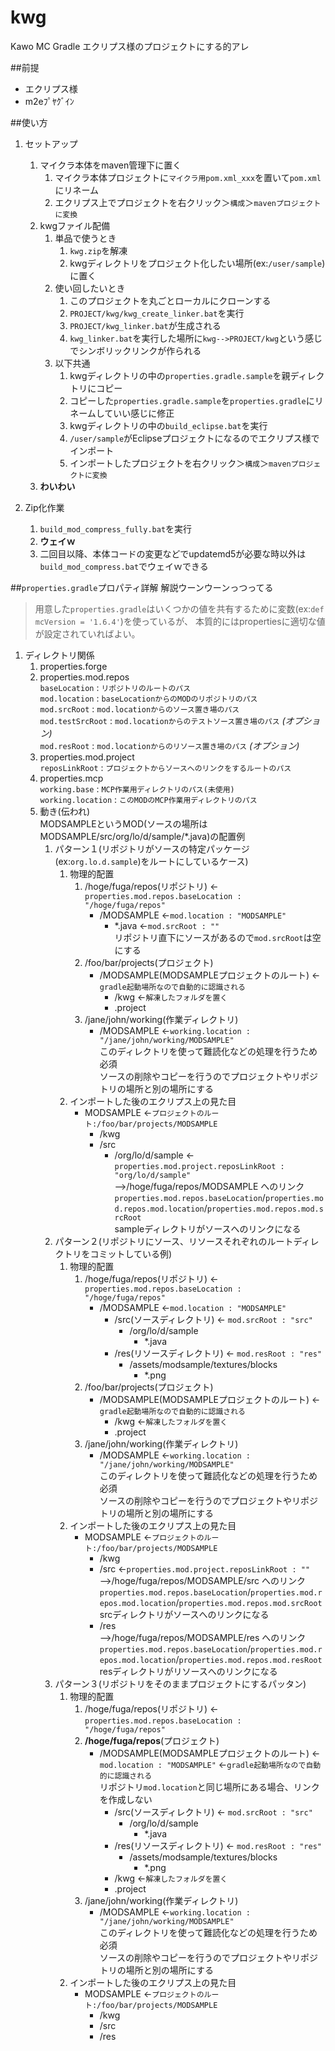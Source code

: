 kwg
===
Kawo MC Gradle
エクリプス様のプロジェクトにする的アレ

##前提
* エクリプス様
* m2eﾌﾟﾔｸﾞｲﾝ

##使い方
1. セットアップ
	1. マイクラ本体をmaven管理下に置く
		1. マイクラ本体プロジェクトに`マイクラ用pom.xml_xxx`を置いて`pom.xml`にリネーム
		2. エクリプス上でプロジェクトを右クリック＞`構成`＞`mavenプロジェクトに変換`
	2. kwgファイル配備
		1. 単品で使うとき
			1. `kwg.zip`を解凍
			2. kwgディレクトリをプロジェクト化したい場所(ex:`/user/sample`)に置く
		2. 使い回したいとき
			1. このプロジェクトを丸ごとローカルにクローンする
			2. `PROJECT/kwg/kwg_create_linker.bat`を実行
			3. `PROJECT/kwg_linker.bat`が生成される
			4. `kwg_linker.bat`を実行した場所に`kwg-->PROJECT/kwg`という感じでシンボリックリンクが作られる
		3. 以下共通
			1. kwgディレクトリの中の`properties.gradle.sample`を親ディレクトリにコピー
			2. コピーした`properties.gradle.sample`を`properties.gradle`にリネームしていい感じに修正
			3. kwgディレクトリの中の`build_eclipse.bat`を実行
			4. `/user/sample`がEclipseプロジェクトになるのでエクリプス様でインポート
			5. インポートしたプロジェクトを右クリック＞`構成`＞`mavenプロジェクトに変換`
	3. **わいわい**

2. Zip化作業
	1. `build_mod_compress_fully.bat`を実行
	2. **ウェイｗ**
	3. 二回目以降、本体コードの変更などでupdatemd5が必要な時以外は`build_mod_compress.bat`でウェイｗできる

##`properties.gradle`プロパティ詳解
解説ウーンウーンっつってる

> 用意した`properties.gradle`はいくつかの値を共有するために変数(ex:`def mcVersion = '1.6.4'`)を使っているが、
本質的にはpropertiesに適切な値が設定されていればよい。

1. ディレクトリ関係
	1. properties.forge
	3. properties.mod.repos  
		`baseLocation` : `リポジトリのルートのパス`  
		`mod.location` : `baseLocationからのMODのリポジトリのパス`  
		`mod.srcRoot` : `mod.locationからのソース置き場のパス`  
		`mod.testSrcRoot` : `mod.locationからのテストソース置き場のパス` *(オプション)*  
		`mod.resRoot` : `mod.locationからのリソース置き場のパス`  *(オプション)*  
	4. properties.mod.project  
		`reposLinkRoot` : `プロジェクトからソースへのリンクをするルートのパス`  
	5. properties.mcp  
		`working.base` : `MCP作業用ディレクトリのパス(未使用)`  
		`working.location` : `このMODのMCP作業用ディレクトリのパス`  
	5. 動き(伝われ)  
	MODSAMPLEというMOD(ソースの場所はMODSAMPLE/src/org/lo/d/sample/*.java)の配置例
		1. パターン１(リポジトリがソースの特定パッケージ(ex:`org.lo.d.sample`)をルートにしているケース)
			1. 物理的配置
				1. /hoge/fuga/repos(リポジトリ) <-`properties.mod.repos.baseLocation : "/hoge/fuga/repos"`
					* /MODSAMPLE  <-`mod.location : "MODSAMPLE"`
						* *.java <-`mod.srcRoot : ""`  
						リポジトリ直下にソースがあるので`mod.srcRoot`は空にする
				2. /foo/bar/projects(プロジェクト)
					* /MODSAMPLE(MODSAMPLEプロジェクトのルート) <-`gradle起動場所なので自動的に認識される`
						* /kwg <-`解凍したフォルダを置く`
						* .project
				3. /jane/john/working(作業ディレクトリ)
					* /MODSAMPLE <-`working.location : "/jane/john/working/MODSAMPLE"`  
					このディレクトリを使って難読化などの処理を行うため必須  
					ソースの削除やコピーを行うのでプロジェクトやリポジトリの場所と別の場所にする
			2. インポートした後のエクリプス上の見た目
				* MODSAMPLE <-`プロジェクトのルート:/foo/bar/projects/MODSAMPLE`
					* /kwg
					* /src
						* /org/lo/d/sample <-`properties.mod.project.reposLinkRoot : "org/lo/d/sample"`  
						-->/hoge/fuga/repos/MODSAMPLE へのリンク `properties.mod.repos.baseLocation`/`properties.mod.repos.mod.location`/`properties.mod.repos.mod.srcRoot`  
						sampleディレクトリがソースへのリンクになる  
		2. パターン２(リポジトリにソース、リソースそれぞれのルートディレクトリをコミットしている例)
			1. 物理的配置
				1. /hoge/fuga/repos(リポジトリ) <-`properties.mod.repos.baseLocation : "/hoge/fuga/repos"`
					* /MODSAMPLE <-`mod.location : "MODSAMPLE"`
						* /src(ソースディレクトリ) <- `mod.srcRoot : "src"`
							* /org/lo/d/sample
								* *.java
						* /res(リソースディレクトリ) <- `mod.resRoot : "res"`
							* /assets/modsample/textures/blocks
								* *.png  
				2. /foo/bar/projects(プロジェクト)
					* /MODSAMPLE(MODSAMPLEプロジェクトのルート) <-`gradle起動場所なので自動的に認識される`
						* /kwg <-`解凍したフォルダを置く`
						* .project
				3. /jane/john/working(作業ディレクトリ)
					* /MODSAMPLE <-`working.location : "/jane/john/working/MODSAMPLE"`  
					このディレクトリを使って難読化などの処理を行うため必須  
					ソースの削除やコピーを行うのでプロジェクトやリポジトリの場所と別の場所にする  
			2. インポートした後のエクリプス上の見た目
				* MODSAMPLE <-`プロジェクトのルート:/foo/bar/projects/MODSAMPLE`
					* /kwg
					* /src <-`properties.mod.project.reposLinkRoot : ""`  
					-->/hoge/fuga/repos/MODSAMPLE/src へのリンク `properties.mod.repos.baseLocation`/`properties.mod.repos.mod.location`/`properties.mod.repos.mod.srcRoot`  
					srcディレクトリがソースへのリンクになる  
					* /res  
					-->/hoge/fuga/repos/MODSAMPLE/res へのリンク `properties.mod.repos.baseLocation`/`properties.mod.repos.mod.location`/`properties.mod.repos.mod.resRoot`  
					resディレクトリがリソースへのリンクになる
		3. パターン３(リポジトリをそのままプロジェクトにするパッタン)
			1. 物理的配置
				1. /hoge/fuga/repos(リポジトリ) <-`properties.mod.repos.baseLocation : "/hoge/fuga/repos"`
				2. **/hoge/fuga/repos**(プロジェクト)
					* /MODSAMPLE(MODSAMPLEプロジェクトのルート) <-`mod.location : "MODSAMPLE"` <-`gradle起動場所なので自動的に認識される`  
						リポジトリ`mod.location`と同じ場所にある場合、リンクを作成しない
						* /src(ソースディレクトリ) <- `mod.srcRoot : "src"`
							* /org/lo/d/sample
								* *.java
						* /res(リソースディレクトリ) <- `mod.resRoot : "res"`
							* /assets/modsample/textures/blocks
								* *.png
						* /kwg <-`解凍したフォルダを置く`
						* .project
				3. /jane/john/working(作業ディレクトリ)
					* /MODSAMPLE <-`working.location : "/jane/john/working/MODSAMPLE"`  
					このディレクトリを使って難読化などの処理を行うため必須  
					ソースの削除やコピーを行うのでプロジェクトやリポジトリの場所と別の場所にする  
			2. インポートした後のエクリプス上の見た目
				* MODSAMPLE <-`プロジェクトのルート:/foo/bar/projects/MODSAMPLE`
					* /kwg
					* /src
					* /res
